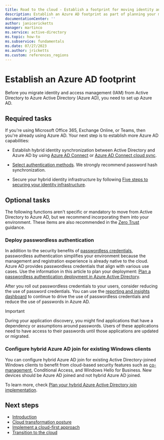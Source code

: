 ```yaml
---
title: Road to the cloud - Establish a footprint for moving identity and access management from Active Directory to Azure AD
description: Establish an Azure AD footprint as part of planning your migration of IAM from Active Directory to Azure AD.
documentationCenter: ''
author: janicericketts
manager: martinco
ms.service: active-directory
ms.topic: how-to
ms.subservice: fundamentals
ms.date: 07/27/2023
ms.author: jricketts
ms.custom: references_regions
---
```

# Establish an Azure AD footprint

Before you migrate identity and access management (IAM) from Active Directory to Azure Active Directory (Azure AD), you need to set up Azure AD.

## Required tasks

If you're using Microsoft Office 365, Exchange Online, or Teams, then you're already using Azure AD. Your next step is to establish more Azure AD capabilities:

* Establish hybrid identity synchronization between Active Directory and Azure AD by using [Azure AD Connect](../hybrid/connect/whatis-azure-ad-connect.md) or [Azure AD Connect cloud sync](../hybrid/cloud-sync/what-is-cloud-sync.md).

* [Select authentication methods](../hybrid/connect/choose-ad-authn.md). We strongly recommend password hash synchronization.

* Secure your hybrid identity infrastructure by following [Five steps to securing your identity infrastructure](../../security/fundamentals/steps-secure-identity.md).

## Optional tasks

The following functions aren't specific or mandatory to move from Active Directory to Azure AD, but we recommend incorporating them into your environment. These items are also recommended in the [Zero Trust](/security/zero-trust/) guidance.

### Deploy passwordless authentication

In addition to the security benefits of [passwordless credentials](../authentication/concept-authentication-passwordless.md), passwordless authentication simplifies your environment because the management and registration experience is already native to the cloud. Azure AD provides passwordless credentials that align with various use cases. Use the information in this article to plan your deployment: [Plan a passwordless authentication deployment in Azure Active Directory](../authentication/howto-authentication-passwordless-deployment.md).

After you roll out passwordless credentials to your users, consider reducing the use of password credentials. You can use the [reporting and insights dashboard](../authentication/howto-authentication-methods-activity.md) to continue to drive the use of passwordless credentials and reduce the use of passwords in Azure AD.

>[!IMPORTANT]
>During your application discovery, you might find applications that have a dependency or assumptions around passwords. Users of these applications need to have access to their passwords until those applications are updated or migrated.

### Configure hybrid Azure AD join for existing Windows clients

You can configure hybrid Azure AD join for existing Active Directory-joined Windows clients to benefit from cloud-based security features such as [co-management](/mem/configmgr/comanage/overview), Conditional Access, and Windows Hello for Business. New devices should be Azure AD joined and not hybrid Azure AD joined.

To learn more, check [Plan your hybrid Azure Active Directory join implementation](../devices/hybrid-join-plan.md).

## Next steps

* [Introduction](road-to-the-cloud-introduction.md)
* [Cloud transformation posture](road-to-the-cloud-posture.md)
* [Implement a cloud-first approach](road-to-the-cloud-implement.md)
* [Transition to the cloud](road-to-the-cloud-migrate.md)
